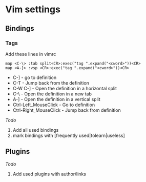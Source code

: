 # Vim settings

## Bindings

### Tags
Add these lines in vimrc

    map <C-\> :tab split<CR>:exec("tag ".expand("<cword>"))<CR>
    map <A-]> :vsp <CR>:exec("tag ".expand("<cword>"))<CR>

* C-] - go to definition
* C-T - Jump back from the definition
* C-W C-] - Open the definition in a horizontal split
* C-\ - Open the definition in a new tab
* A-] - Open the definition in a vertical split
* Ctrl-Left_MouseClick - Go to definition
* Ctrl-Right_MouseClick - Jump back from definition

_Todo_

1. Add all used bindings
2. mark bindings with [frequently used|tolearn|useless]

## Plugins

_Todo_

1. Add used plugins with author/links
